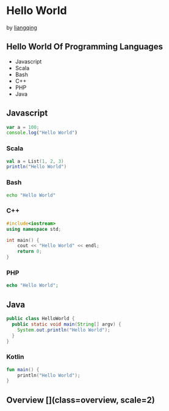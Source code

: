 Hello World
===========

by [liangqing](https://github.com/liangqing)

## Hello World Of Programming Languages

* Javascript
* Scala
* Bash
* C++
* PHP
* Java

## Javascript

```javascript
var a = 100;
console.log("Hello World")
```

### Scala

```scala
val a = List(1, 2, 3)
println("Hello World")
```

### Bash

```bash
echo "Hello World"
```

### C++

```C++
#include<iostream>
using namespace std;

int main() {
    cout << "Hello World" << endl;
    return 0;
}
```

### PHP

```php
echo "Hello World";
```

## Java

```java
public class HelloWorld {
  public static void main(String[] argv) {
    System.out.println("Hello World");
  }
}
```

### Kotlin

```kotlin
fun main() {
    println("Hello World");
}
```

## Overview [](class=overview, scale=2)

